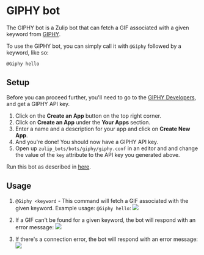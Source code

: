 # GIPHY bot

The GIPHY bot is a Zulip bot that can fetch a GIF associated with
a given keyword from [GIPHY](https://giphy.com/).

To use the GIPHY bot, you can simply call it with `@Giphy` followed
by a keyword, like so:

```
@Giphy hello
```

## Setup

Before you can proceed further, you'll need to go to the
[GIPHY Developers](https://developers.giphy.com/), and get a
GIPHY API key.

1. Click on the **Create an App** button on the top right corner.
2. Click on **Create an App** under the **Your Apps** section.
3. Enter a name and a description for your app and click on
   **Create New App**.
4. And you're done! You should now have a GIPHY API key.
5. Open up `zulip_bots/bots/giphy/giphy.conf` in an editor and
   and change the value of the `key` attribute to the API key
   you generated above.

Run this bot as described in [here](https://zulip.com/api/running-bots#running-a-bot).

## Usage

1. `@Giphy <keyword` - This command will fetch a GIF associated
   with the given keyword. Example usage: `@Giphy hello`:
   ![](/static/generated/bots/giphy/assets/giphy-gif-found.png)

2. If a GIF can't be found for a given keyword, the bot will
   respond with an error message:
   ![](/static/generated/bots/giphy/assets/giphy-gif-not-found.png)

3. If there's a connection error, the bot will respond with an
   error message:
   ![](/static/generated/bots/giphy/assets/giphy-connection-error.png)
